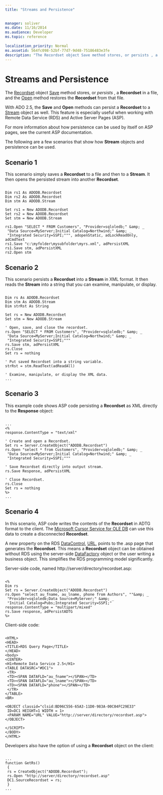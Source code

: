 ```yaml
---
title: "Streams and Persistence"
 
 
manager: soliver
ms.date: 11/16/2014
ms.audience: Developer
ms.topic: reference
  
localization_priority: Normal
ms.assetid: 564fc098-52bf-77d7-9d48-75186483e3fe
description: "The Recordset object Save method stores, or persists , a Recordset in a file, and the Open method restores the Recordset from that file."
---
```


# Streams and Persistence

The [Recordset](recordset-object-ado.md) object [Save](save-method-ado.md) method stores, or  *persists*  , a **Recordset** in a file, and the [Open](open-method-ado-recordset.md) method restores the **Recordset** from that file. 
  
With ADO 2.5, the **Save** and **Open** methods can persist a **Recordset** to a [Stream](stream-object-ado.md) object as well. This feature is especially useful when working with Remote Data Service (RDS) and Active Server Pages (ASP). 
  
For more information about how persistence can be used by itself on ASP pages, see the current ASP documentation.
  
The following are a few scenarios that show how **Stream** objects and persistence can be used. 
  
## Scenario 1

This scenario simply saves a **Recordset** to a file and then to a **Stream**. It then opens the persisted stream into another **Recordset**. 
  
```
 
Dim rs1 As ADODB.Recordset 
Dim rs2 As ADODB.Recordset 
Dim stm As ADODB.Stream 
 
Set rs1 = New ADODB.Recordset 
Set rs2 = New ADODB.Recordset 
Set stm = New ADODB.Stream 
 
rs1.Open "SELECT * FROM Customers", "Provider=sqloledb;" &amp; _ 
 "Data Source=MyServer;Initial Catalog=Northwind;" &amp; _ 
 "Integrated Security=SSPI;""", adopenStatic, adLockReadOnly, adCmdText 
rs1.Save "c:\myfolder\mysubfolder\myrs.xml", adPersistXML 
rs1.Save stm, adPersistXML 
rs2.Open stm 

```

## Scenario 2

This scenario persists a **Recordset** into a **Stream** in XML format. It then reads the **Stream** into a string that you can examine, manipulate, or display. 
  
```
 
Dim rs As ADODB.Recordset 
Dim stm As ADODB.Stream 
Dim strRst As String 
 
Set rs = New ADODB.Recordset 
Set stm = New ADODB.Stream 
 
' Open, save, and close the recordset. 
rs.Open "SELECT * FROM Customers", "Provider=sqloledb;" &amp; _ 
 "Data Source=MyServer;Initial Catalog=Northwind;" &amp; _ 
 "Integrated Security=SSPI;""" 
rs.Save stm, adPersistXML 
rs.Close 
Set rs = nothing 
 
' Put saved Recordset into a string variable. 
strRst = stm.ReadText(adReadAll) 
 
' Examine, manipulate, or display the XML data. 
... 

```

## Scenario 3

This example code shows ASP code persisting a **Recordset** as XML directly to the **Response** object: 
  
```
 
... 
<% 
response.ContentType = "text/xml" 
 
' Create and open a Recordset. 
Set rs = Server.CreateObject("ADODB.Recordset") 
rs.Open "select * from Customers", "Provider=sqloledb;" &amp; _ 
 "Data Source=MyServer;Initial Catalog=Northwind;" &amp; _ 
 "Integrated Security=SSPI;""" 
 
' Save Recordset directly into output stream. 
rs.Save Response, adPersistXML 
 
' Close Recordset. 
rs.Close 
Set rs = nothing 
%> 
... 

```

## Scenario 4

In this scenario, ASP code writes the contents of the **Recordset** in ADTG format to the client. The [Microsoft Cursor Service for OLE DB](microsoft-cursor-service-for-ole-db-ado-service-component.md) can use this data to create a disconnected **Recordset**. 
  
A new property on the RDS [DataControl](datacontrol-object-rds.md), [URL](url-property-rds.md), points to the .asp page that generates the **Recordset**. This means a **Recordset** object can be obtained without RDS using the server-side [DataFactory](datafactory-object-rdsserver.md) object or the user writing a business object. This simplifies the RDS programming model significantly. 
  
Server-side code, named http://server/directory/recordset.asp:
  
```
 
<% 
Dim rs 
Set rs = Server.CreateObject("ADODB.Recordset") 
rs.Open "select au_fname, au_lname, phone from Authors", ""&amp; _ 
 "Provider=sqloledb;Data Source=MyServer;" &amp; _ 
 "Initial Catalog=Pubs;Integrated Security=SSPI;" 
response.ContentType = "multipart/mixed" 
rs.Save response, adPersistADTG 
%> 

```

Client-side code:
  
```
 
<HTML> 
<HEAD> 
<TITLE>RDS Query Page</TITLE> 
</HEAD> 
<body> 
<CENTER> 
<H1>Remote Data Service 2.5</H1> 
<TABLE DATASRC="#DC1"> 
 <TR> 
 <TD><SPAN DATAFLD="au_fname"></SPAN></TD> 
 <TD><SPAN DATAFLD="au_lname"></SPAN></TD> 
 <TD><SPAN DATAFLD="phone"></SPAN></TD> 
 </TR> 
</TABLE> 
<BR> 
 
<OBJECT classid="clsid:BD96C556-65A3-11D0-983A-00C04FC29E33" 
 ID=DC1 HEIGHT=1 WIDTH = 1> 
 <PARAM NAME="URL" VALUE="http://server/directory/recordset.asp"> 
</OBJECT> 
 
</SCRIPT> 
</BODY> 
</HTML> 

```

Developers also have the option of using a **Recordset** object on the client: 
  
```
 
... 
function GetRs() 
 { 
 rs = CreateObject("ADODB.Recordset"); 
 rs.Open "http://server/directory/recordset.asp" 
 DC1.SourceRecordset = rs; 
 } 
... 

```


